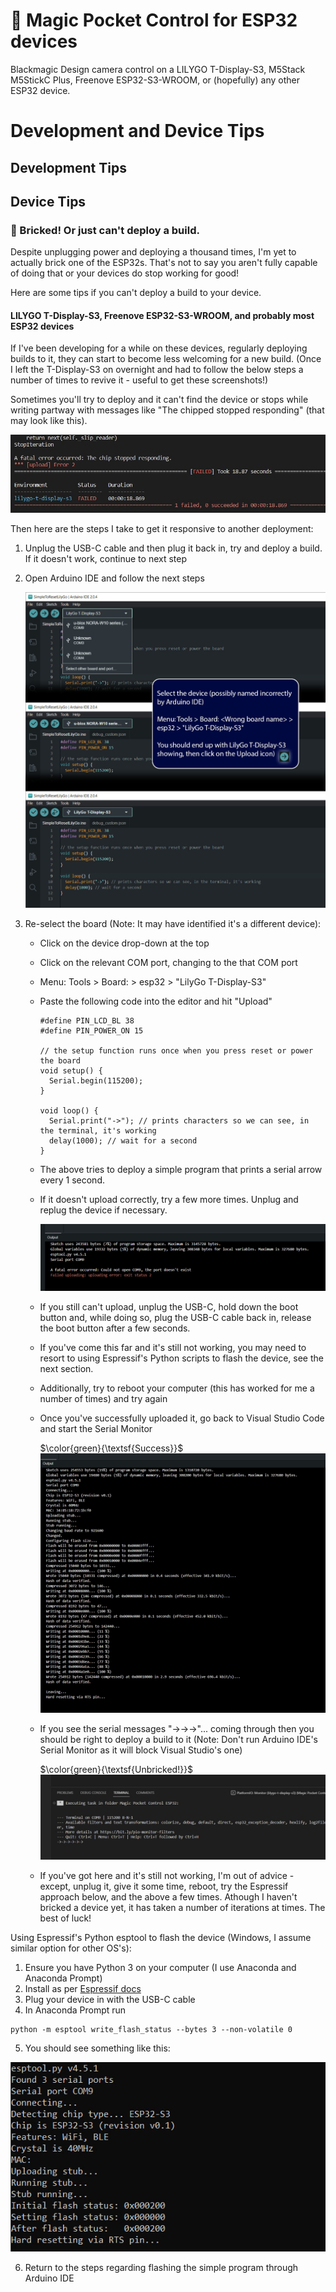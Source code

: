 # :movie_camera: Magic Pocket Control for ESP32 devices
Blackmagic Design camera control on a LILYGO T-Display-S3, M5Stack M5StickC Plus, Freenove ESP32-S3-WROOM, or (hopefully) any other ESP32 device.

# Development and Device Tips

## Development Tips




## Device Tips

### :bricks: Bricked! Or just can't deploy a build.
Despite unplugging power and deploying a thousand times, I'm yet to actually brick one of the ESP32s. That's not to say you aren't fully capable of doing that or your devices do stop working for good!

Here are some tips if you can't deploy a build to your device.

#### LILYGO T-Display-S3, Freenove ESP32-S3-WROOM, and probably most ESP32 devices
If I've been developing for a while on these devices, regularly deploying builds to it, they can start to become less welcoming for a new build. (Once I left the T-Display-S3 on overnight and had to follow the below steps a number of times to revive it - useful to get these screenshots!)

Sometimes you'll try to deploy and it can't find the device or stops while writing partway with messages like "The chipped stopped responding" (that may look like this).

![Can't deploy to T-Display-S3](Documents/DevTips_TDS3_CantDeploy.jpg)

Then here are the steps I take to get it responsive to another deployment:
1. Unplug the USB-C cable and then plug it back in, try and deploy a build. If it doesn't work, continue to next step
2. Open Arduino IDE and follow the next steps

   ![Arduino IDE](Documents/DevTips_TDS3_ArduinoIDE.jpg)

4. Re-select the board (Note: It may have identified it's a different device):
   - Click on the device drop-down at the top
   - Click on the relevant COM port, changing to the that COM port
   - Menu: Tools > Board: <Wrong board name> > esp32 > "LilyGo T-Display-S3"
   - Paste the following code into the editor and hit "Upload"
  
      ```
      #define PIN_LCD_BL 38 
      #define PIN_POWER_ON 15

      // the setup function runs once when you press reset or power the board
      void setup() {
        Serial.begin(115200);
      }

      void loop() {
        Serial.print("->"); // prints characters so we can see, in the terminal, it's working
        delay(1000); // wait for a second
      }
      ```
  
    - The above tries to deploy a simple program that prints a serial arrow every 1 second.
    - If it doesn't upload correctly, try a few more times. Unplug and replug the device if necessary.
   
      ![Can't Upload in Arduino IDE](Documents/DevTips_TDS3_CantUpload.jpg)
   
    - If you still can't upload, unplug the USB-C, hold down the boot button and, while doing so, plug the USB-C cable back in, release the boot button after a few seconds.
    - If you've come this far and it's still not working, you may need to resort to using Espressif's Python scripts to flash the device, see the next section.
    - Additionally, try to reboot your computer (this has worked for me a number of times) and try again
    - Once you've successfully uploaded it, go back to Visual Studio Code and start the Serial Monitor

      $\color{green}{\textsf{Success}}$
      ![Can't Upload in Arduino IDE](Documents/DevTips_TDS3_UploadSuccess.jpg)
    
    - If you see the serial messages "->->->"... coming through then you should be right to deploy a build to it (Note: Don't run Arduino IDE's Serial Monitor as it will block Visual Studio's one)

      $\color{green}{\textsf{Unbricked!}}$
      ![Unbricked!](Documents/DevTips_TDS3_VSCUploadSuccess.jpg)

    - If you've got here and it's still not working, I'm out of advice - except, unplug it, give it some time, reboot, try the Espressif approach below, and the above a few times. Athough I haven't bricked a device yet, it has taken a number of iterations at times. The best of luck!
  


Using Espressif's Python esptool to flash the device (Windows, I assume similar option for other OS's):
1. Ensure you have Python 3 on your computer (I use Anaconda and Anaconda Prompt)
2. Install as per [Espressif docs](https://docs.espressif.com/projects/esptool/en/latest/esp32/installation.html)
3. Plug your device in with the USB-C cable
4. In Anaconda Prompt run

```
python -m esptool write_flash_status --bytes 3 --non-volatile 0
```
  
5. You should see something like this:

![esptool](Documents/DevTips_DTS3_Esptool.jpg)

6. Return to the steps regarding flashing the simple program through Arduino IDE
